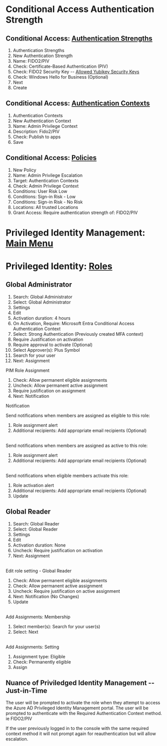 
# Conditional Access Authentication Strength
## Conditional Access: [Authentication Strengths](https://portal.azure.com/#view/Microsoft_AAD_ConditionalAccess/ConditionalAccessBlade/~/AuthStrengths)
1. Authentication Strengths
2. New Authentication Strength
3. Name: FIDO2/PIV
4. Check: Certificate-Based Authentication (PIV)
5. Check: FIDO2 Security Key -- [Allowed Yubikey Security Keys](https://support.yubico.com/hc/en-us/articles/360016648959-YubiKey-Hardware-FIDO2-AAGUIDs)
6. Check: Windows Hello for Business (Optional)
7. Next
8. Create


## Conditional Access: [Authentication Contexts](https://portal.azure.com/#view/Microsoft_AAD_ConditionalAccess/ConditionalAccessBlade/~/AuthenticationContext)

1. Authentication Contexts
2. New Authentication Context
3. Name: Admin Privilege Context
4. Description: Fido2/PIV
5. Check: Publish to apps
6. Save


## Conditional Access: [Policies](https://portal.azure.com/#view/Microsoft_AAD_ConditionalAccess/ConditionalAccessBlade/~/Policies) 
1. New Policy
2. Name: Admin Privilege Escalation
3. Target: Authentication Contexts
4. Check: Admin Privilege Context
5. Conditions: User Risk Low
6. Conditions: Sign-in Risk - Low
7. Conditions: Sign-in Risk - No Risk
8. Locations: All trusted Locations
9. Grant Access: Require authentication strength of: FIDO2/PIV

# Privileged Identity Management: [Main Menu](https://portal.azure.com/#view/Microsoft_Azure_PIMCommon/CommonMenuBlade/~/quickStart)



# Privileged Identity: [Roles](https://portal.azure.com/#view/Microsoft_Azure_PIMCommon/ResourceMenuBlade/~/roles/resourceId//resourceType/tenant/provider/aadroles)

## Global Administrator
1. Search: Global Administrator
2. Select: Global Administrator
3. Settings
4. Edit 
5. Activation duration: 4 hours 
6. On Activation, Require: Microsoft Entra Conditional Access Authentication Context
7. Select: Strong Authentication (Previously created MFA context)
8. Require Justification on activation
9. Require approval to activate (Optional)
10. Select Approver(s): Plus Symbol
11. Search for your user
12. Next: Assignment

PIM Role Assignment
1. Check: Allow permanent eligible assignments
2. Uncheck: Allow permanent active assignment
3. Require justification on assignment
4. Next: Notification
   
Notification

Send notifications when members are assigned as eligible to this role:
1. Role assignment alert
2. Additional recipients: Add appropriate email recipients (Optional)

\
Send notifications when members are assigned as active to this role:
1. Role assignment alert
2. Additional recipients: Add appropriate email recipients (Optional)

\
Send notifications when eligible members activate this role:
1. Role activation alert
2. Additional recipients: Add appropriate email recipients (Optional)
3. Update


## Global Reader
1. Search: Global Reader
2. Select: Global Reader
3. Settings
4. Edit
5. Activation duration: None
6. Uncheck: Require justification on activation
7. Next: Assignment

\
Edit role setting - Global Reader
1. Check: Allow permanent  eligible assignments
2. Check: Allow permanent active assignment
3. Uncheck: Require justification on active assignment
4. Next: Notification (No Changes)
5. Update

\
Add Assignments: Membership
1. Select member(s): Search for your user(s)
2. Select: Next

\
Add Assignments: Setting
1. Assignment type: Eligible
2. Check: Permanently eligible
3. Assign



## Nuance of Priviledged Identity Management -- Just-in-Time
The user will be prompted to activate the role when they attempt to access the Azure AD Privileged Identity Management portal. The user will be prompted to authenticate with the Required Authentication Context method. ie FIDO2/PIV

If the user previously logged in to the console with the same required context method it will not prompt again for reauthentication but will allow escalation.
